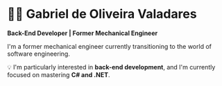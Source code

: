 # 👨‍💻 Gabriel de Oliveira Valadares

**Back-End Developer | Former Mechanical Engineer**

I'm a former mechanical engineer currently transitioning to the world of software engineering.

💡 I'm particularly interested in **back-end development**, and I'm currently focused on mastering **C# and .NET**.  
